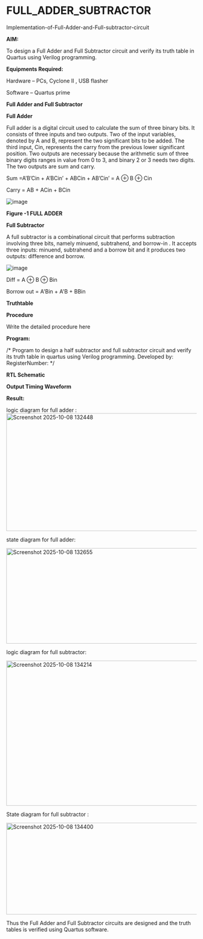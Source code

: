 # FULL_ADDER_SUBTRACTOR

Implementation-of-Full-Adder-and-Full-subtractor-circuit

**AIM:**

To design a Full Adder and Full Subtractor circuit and verify its truth table in Quartus using Verilog programming.

**Equipments Required:**

Hardware – PCs, Cyclone II , USB flasher

Software – Quartus prime

**Full Adder and Full Subtractor**

**Full Adder**

Full adder is a digital circuit used to calculate the sum of three binary bits. It consists of three inputs and two outputs. Two of the input variables, denoted by A and B, represent the two significant bits to be added. The third input, Cin, represents the carry from the previous lower significant position. Two outputs are necessary because the arithmetic sum of three binary digits ranges in value from 0 to 3, and binary 2 or 3 needs two digits. The two outputs are sum and carry.

Sum =A’B’Cin + A’BCin’ + ABCin + AB’Cin’ = A ⊕ B ⊕ Cin 

Carry = AB + ACin + BCin

![image](https://github.com/naavaneetha/FULL_ADDER_SUBTRACTOR/assets/154305477/0f30ba51-5ffb-4198-845f-18e054f675e7)

**Figure -1 FULL ADDER**

**Full Subtractor**

A full subtractor is a combinational circuit that performs subtraction involving three bits, namely minuend, subtrahend, and borrow-in . It accepts three inputs: minuend, subtrahend and a borrow bit and it produces two outputs: difference and borrow.

![image](https://github.com/naavaneetha/FULL_ADDER_SUBTRACTOR/assets/154305477/02b24f51-ab51-4304-9ad6-7b81ffc1ead5)

Diff = A ⊕ B ⊕ Bin 

Borrow out = A'Bin + A'B + BBin

**Truthtable**

**Procedure**

Write the detailed procedure here

**Program:**

/* Program to design a half subtractor and full subtractor circuit and verify its truth table in quartus using Verilog programming. Developed by: RegisterNumber:
*/

**RTL Schematic**

**Output Timing Waveform**

**Result:**


logic diagram for full adder :
<img width="646" height="311" alt="Screenshot 2025-10-08 132448" src="https://github.com/user-attachments/assets/e5597b91-4a63-4246-9b0a-b758a8e5fbb5" />



state diagram for full adder:


<img width="1918" height="252" alt="Screenshot 2025-10-08 132655" src="https://github.com/user-attachments/assets/510bcd8d-d74c-446f-8498-31866b2d30be" />


logic diagram for full subtractor:

<img width="862" height="383" alt="Screenshot 2025-10-08 134214" src="https://github.com/user-attachments/assets/076c02e2-7b81-4168-8c77-c4aa9967db64" />



State diagram for full subtractor :


<img width="1911" height="242" alt="Screenshot 2025-10-08 134400" src="https://github.com/user-attachments/assets/c50a1c6d-eab9-46f2-8f48-1504d2056faf" />


Thus the Full Adder and Full Subtractor circuits are designed and the truth tables is verified using Quartus software.



